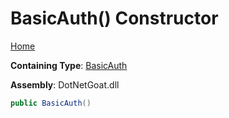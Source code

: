 # BasicAuth\(\) Constructor

[Home](../../../../../README.md)

**Containing Type**: [BasicAuth](../README.md)

**Assembly**: DotNetGoat\.dll

```csharp
public BasicAuth()
```

